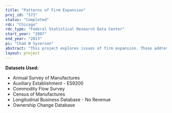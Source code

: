 ```yaml
---
title: "Patterns of Firm Expansion"
proj_id: "573"
status: "Completed"
rdc: "Chicago"
rdc_type: "Federal Statistical Research Data Center"
start_year: "2007"
end_year: "2013"
pi: "Chad W Syverson"
abstract: "This project explores issues of firm expansion. Those address the following: what factors determine the firms that will expand; the underlying reasons for expansion (e.g., efficiency vs. market power); the manner of expansion (intensive or extensive, acquisition or building new); the choice of whom to acquire, if that is the preferred expansion mode; and the impact on other players in the market, be they competitors or consumers. Focus is on expansion along the extensive margin, that is, through the purchase of existing establishments or the building of new ones. For data reasons, the project concentrates on manufacturing establishments, but some analyses will also be done for non-manufacturing sectors. The Longitudinal Business Database will be tied to production information from the Census of Manufactures, the Annual Sur-vey of Manufactures, and the Commodity Flow Survey. In its examination of firm expansion patterns, the project focuses on examining changes in linkages between establishments and firms during changes in owner-ship and on changes in establishment employment, payroll, and revenues as establishments and firms expand. Additionally, this project will inform the Census Bureau about supply chains within industries and how e-business impacts supply chain relationships."
layout: project
---
```


**Datasets Used:**

  - Annual Survey of Manufactures 
  - Auxiliary Establishment - ES9200 
  - Commodity Flow Survey 
  - Census of Manufactures 
  - Longitudinal Business Database - No Revenue 
  - Ownership Change Database 

